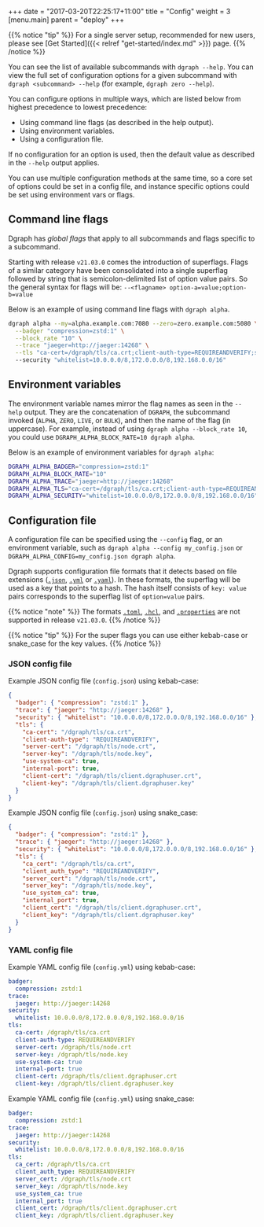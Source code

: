 +++
date = "2017-03-20T22:25:17+11:00"
title = "Config"
weight = 3
[menu.main]
    parent = "deploy"
+++

{{% notice "tip" %}}
For a single server setup, recommended for new users, please see [Get Started]({{< relref "get-started/index.md" >}}) page.
{{% /notice %}}

You can see the list of available subcommands with `dgraph --help`.  You can view the full set of configuration options for a given subcommand with `dgraph <subcommand> --help` (for example, `dgraph zero --help`).

You can configure options in multiple ways, which are listed below from highest precedence to lowest precedence:

- Using command line flags (as described in the help output).
- Using environment variables.
- Using a configuration file.

If no configuration for an option is used, then the default value as described
in the `--help` output applies.

You can use multiple configuration methods at the same time, so a core
set of options could be set in a config file, and instance specific options
could be set using environment vars or flags.

## Command line flags

Dgraph has *global flags* that apply to all subcommands and flags specific to a subcommand.

Starting with release `v21.03.0` comes the introduction of superflags.  Flags of a similar category have been consolidated into a single superflag followed by string that is semicolon-delimited list of option value pairs.  So the general syntax for flags will be: `--<flagname> option-a=value;option-b=value`

Below is an example of using command line flags with `dgraph alpha`.

```bash
dgraph alpha --my=alpha.example.com:7080 --zero=zero.example.com:5080 \
  --badger "compression=zstd:1" \
  --block_rate "10" \
  --trace "jaeger=http://jaeger:14268" \
  --tls "ca-cert=/dgraph/tls/ca.crt;client-auth-type=REQUIREANDVERIFY;server-cert=/dgraph/tls/node.crt;server-key=/dgraph/tls/node.key;use-system-ca=true;internal-port=true;client-cert=/dgraph/tls/client.dgraphuser.crt;client-key=/dgraph/tls/client.dgraphuser.key"
  --security "whitelist=10.0.0.0/8,172.0.0.0/8,192.168.0.0/16"
```

## Environment variables

The environment variable names mirror the flag names as seen in the `--help`
output. They are the concatenation of `DGRAPH`, the subcommand invoked
(`ALPHA`, `ZERO`, `LIVE`, or `BULK`), and then the name of the flag (in
uppercase). For example, instead of using `dgraph alpha --block_rate 10`, you
could use `DGRAPH_ALPHA_BLOCK_RATE=10 dgraph alpha`.

Below is an example of environment variables for `dgraph alpha`:

```bash
DGRAPH_ALPHA_BADGER="compression=zstd:1"
DGRAPH_ALPHA_BLOCK_RATE="10"
DGRAPH_ALPHA_TRACE="jaeger=http://jaeger:14268"
DGRAPH_ALPHA_TLS="ca-cert=/dgraph/tls/ca.crt;client-auth-type=REQUIREANDVERIFY;server-cert=/dgraph/tls/node.crt;server-key=/dgraph/tls/node.key;use-system-ca=true;internal-port=true;client-cert=/dgraph/tls/client.dgraphuser.crt;client-key=/dgraph/tls/client.dgraphuser.key"
DGRAPH_ALPHA_SECURITY="whitelist=10.0.0.0/8,172.0.0.0/8,192.168.0.0/16"
```

## Configuration file

A configuration file can be specified using the `--config` flag, or an environment variable, such as `dgraph alpha --config my_config.json` or `DGRAPH_ALPHA_CONFIG=my_config.json dgraph alpha`.

Dgraph supports configuration file formats that it detects based on file extensions ([`.json`](https://www.json.org/json-en.html), [`.yml`](https://yaml.org/) or [`.yaml`](https://yaml.org/)).  In these formats, the superflag will be used as a key that points to a hash.  The hash itself consists of `key: value` pairs corresponds to the superflag list of `option=value` pairs.

{{% notice "note" %}}
The formats [`.toml`](https://toml.io/en/), [`.hcl`](https://github.com/hashicorp/hcl), and [`.properties`](https://en.wikipedia.org/wiki/.properties) are not supported in release `v21.03.0`.
{{% /notice %}}

{{% notice "tip" %}}
For the super flags you can use either kebab-case or snake_case for the key values.
{{% /notice %}}

### JSON config file

Example JSON config file (`config.json`) using kebab-case:

```json
{
  "badger": { "compression": "zstd:1" },
  "trace": { "jaeger": "http://jaeger:14268" },
  "security": { "whitelist": "10.0.0.0/8,172.0.0.0/8,192.168.0.0/16" },
  "tls": {
    "ca-cert": "/dgraph/tls/ca.crt",
    "client-auth-type": "REQUIREANDVERIFY",
    "server-cert": "/dgraph/tls/node.crt",
    "server-key": "/dgraph/tls/node.key",
    "use-system-ca": true,
    "internal-port": true,
    "client-cert": "/dgraph/tls/client.dgraphuser.crt",
    "client-key": "/dgraph/tls/client.dgraphuser.key"
  }
}
```

Example JSON config file (`config.json`) using snake_case:

```json
{
  "badger": { "compression": "zstd:1" },
  "trace": { "jaeger": "http://jaeger:14268" },
  "security": { "whitelist": "10.0.0.0/8,172.0.0.0/8,192.168.0.0/16" },
  "tls": {
    "ca_cert": "/dgraph/tls/ca.crt",
    "client_auth_type": "REQUIREANDVERIFY",
    "server_cert": "/dgraph/tls/node.crt",
    "server_key": "/dgraph/tls/node.key",
    "use_system_ca": true,
    "internal_port": true,
    "client_cert": "/dgraph/tls/client.dgraphuser.crt",
    "client_key": "/dgraph/tls/client.dgraphuser.key"
  }
}
```


### YAML config file

Example YAML config file (`config.yml`) using kebab-case:

```yaml
badger:
  compression: zstd:1
trace:
  jaeger: http://jaeger:14268
security:
  whitelist: 10.0.0.0/8,172.0.0.0/8,192.168.0.0/16
tls:
  ca-cert: /dgraph/tls/ca.crt
  client-auth-type: REQUIREANDVERIFY
  server-cert: /dgraph/tls/node.crt
  server-key: /dgraph/tls/node.key
  use-system-ca: true
  internal-port: true
  client-cert: /dgraph/tls/client.dgraphuser.crt
  client-key: /dgraph/tls/client.dgraphuser.key
```

Example YAML config file (`config.yml`) using snake_case:

```yaml
badger:
  compression: zstd:1
trace:
  jaeger: http://jaeger:14268
security:
  whitelist: 10.0.0.0/8,172.0.0.0/8,192.168.0.0/16
tls:
  ca_cert: /dgraph/tls/ca.crt
  client_auth_type: REQUIREANDVERIFY
  server_cert: /dgraph/tls/node.crt
  server_key: /dgraph/tls/node.key
  use_system_ca: true
  internal_port: true
  client_cert: /dgraph/tls/client.dgraphuser.crt
  client_key: /dgraph/tls/client.dgraphuser.key
```
